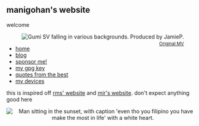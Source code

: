 <!-- All the code here (excluding matcha.css and Inter) are licensed under LGPL-2.1.-->
<link rel="stylesheet" href="https://matcha.mizu.sh/matcha.css">
<link rel="stylesheet" href="style.css">
<link rel="preconnect" href="https://rsms.me/">
<link rel="stylesheet" href="https://rsms.me/inter/inter.css">
<title>manigohan's website</title>
<meta content="manigohan's website" property="og:title" />

## manigohan's website

welcome
<!---->
<div style="text-align: center;">
  <div style="display: inline-block; position: relative;">
    <img src="iwishthaticouldfall.GIF" alt="Gumi SV falling in various backgrounds. Produced by JamieP.">
    <br>
    <small>
      <span style="position: absolute; right: 0; bottom: -1.5em; color: gray;">
        <a href="https://www.youtube.com/watch?v=FftLImzl1-k">Original MV</a>
      </span>
    </small>
  </div>
</div>

<!-- All the content below are licensed under CC-BY-NC-SA-1.0. -->

- [home](#)
- [blog](/blog/)
- [sponsor me!](/liberapay/)
- [my gpg key](/gpg-key-manigohan-at-national-dot-shitposting-dot-agency-2025-07-16.txt)
- [quotes from the best](/quotes/)
- [my devices](/devices/)

this is inspired off [rms' website](https://stallman.org) and [mir's website](https://marq42.xyz). don't expect anything good here

<div style="text-align: center;">
    <img src="IMG_8615.webp" alt="Man sitting in the sunset, with caption 'even tho you filipino you have make the most in life' with a white heart."/>
</div>
